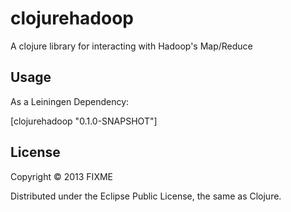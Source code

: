 # clojurehadoop

A clojure library for interacting with Hadoop's Map/Reduce

## Usage

As a Leiningen Dependency: 

[clojurehadoop "0.1.0-SNAPSHOT"]

## License

Copyright © 2013 FIXME

Distributed under the Eclipse Public License, the same as Clojure.
